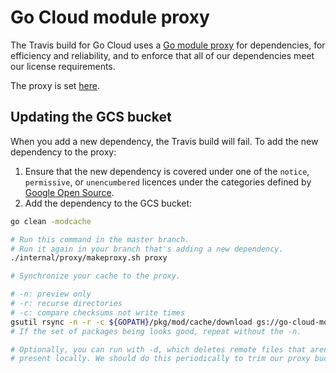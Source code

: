 # Go Cloud module proxy

The Travis build for Go Cloud uses a [Go module proxy][] for dependencies, for
efficiency and reliability, and to enforce that all of our dependencies meet our
license requirements.

The proxy is set
[here](https://github.com/google/go-cloud/blob/master/.travis.yml#L22).

[Go module proxy]: https://research.swtch.com/vgo-module

## Updating the GCS bucket

When you add a new dependency, the Travis build will fail. To add the new
dependency to the proxy:

1.  Ensure that the new dependency is covered under one of the `notice`,
    `permissive`, or `unencumbered` licences under the categories defined by
    [Google Open Source](https://opensource.google.com/docs/thirdparty/licenses/).
2.  Add the dependency to the GCS bucket:

```bash
go clean -modcache

# Run this command in the master branch.
# Run it again in your branch that's adding a new dependency.
./internal/proxy/makeproxy.sh proxy

# Synchronize your cache to the proxy.

# -n: preview only
# -r: recurse directories
# -c: compare checksums not write times
gsutil rsync -n -r -c ${GOPATH}/pkg/mod/cache/download gs://go-cloud-modules
# If the set of packages being looks good, repeat without the -n.

# Optionally, you can run with -d, which deletes remote files that aren't
# present locally. We should do this periodically to trim our proxy bucket.
```
